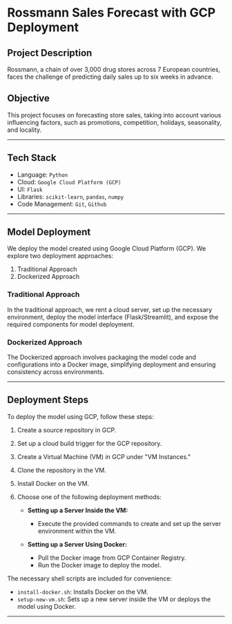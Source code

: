 # Rossmann Sales Forecast with GCP Deployment

## Project Description

Rossmann, a chain of over 3,000 drug stores across 7 European countries, faces the challenge of predicting daily sales up to six weeks in advance. 

## Objective
This project focuses on forecasting store sales, taking into account various influencing factors, such as promotions, competition, holidays, seasonality, and locality.

---

## Tech Stack

- Language: `Python`
- Cloud: `Google Cloud Platform (GCP)`
- UI: `Flask`
- Libraries: `scikit-learn`, `pandas`, `numpy`
- Code Management: `Git`, `Github`

---

## Model Deployment

We deploy the model created using Google Cloud Platform (GCP). We explore two deployment approaches:

1. Traditional Approach
2. Dockerized Approach

### Traditional Approach

In the traditional approach, we rent a cloud server, set up the necessary environment, deploy the model interface (Flask/Streamlit), and expose the required components for model deployment.

### Dockerized Approach

The Dockerized approach involves packaging the model code and configurations into a Docker image, simplifying deployment and ensuring consistency across environments.

---

## Deployment Steps

To deploy the model using GCP, follow these steps:

1. Create a source repository in GCP.
2. Set up a cloud build trigger for the GCP repository.
3. Create a Virtual Machine (VM) in GCP under "VM Instances."
4. Clone the repository in the VM.
5. Install Docker on the VM.
6. Choose one of the following deployment methods:
   
   - **Setting up a Server Inside the VM:**
     - Execute the provided commands to create and set up the server environment within the VM.
   
   - **Setting up a Server Using Docker:**
     - Pull the Docker image from GCP Container Registry.
     - Run the Docker image to deploy the model.

The necessary shell scripts are included for convenience:
- `install-docker.sh`: Installs Docker on the VM.
- `setup-new-vm.sh`: Sets up a new server inside the VM or deploys the model using Docker.

---

